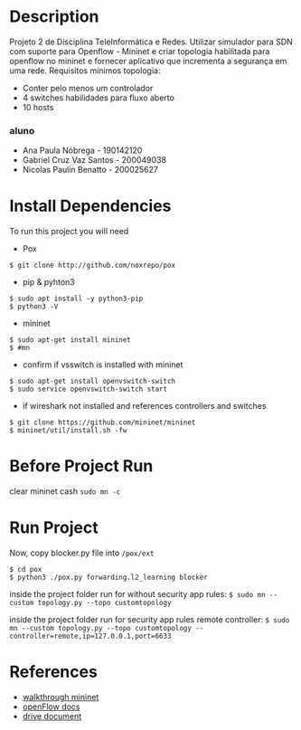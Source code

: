 # Description

Projeto 2 de Disciplina TeleInformática e Redes.
Utilizar simulador para SDN com suporte para Openflow - Mininet e criar topologia habilitada para openflow no mininet e fornecer aplicativo que incrementa a segurança em uma rede.
Requisitos mínimos topologia:

- Conter pelo menos um controlador
- 4 switches habilidades para fluxo aberto
- 10 hosts

### aluno

- Ana Paula Nóbrega - 190142120
- Gabriel Cruz Vaz Santos - 200049038
- Nicolas Paulin Benatto - 200025627

# Install Dependencies

To run this project you will need

- Pox

```
$ git clone http://github.com/noxrepo/pox
```

- pip & pyhton3

```
$ sudo apt install -y python3-pip
$ python3 -V
```

- mininet

```
$ sudo apt-get install mininet
$ #mn
```

- confirm if vsswitch is installed with mininet

```
$ sudo apt-get install openvswitch-switch
$ sudo service openvswitch-switch start
```

- if wireshark not installed and references controllers and switches

```
$ git clone https://github.com/mininet/mininet
$ mininet/util/install.sh -fw
```

# Before Project Run

clear mininet cash
`sudo mn -c`

# Run Project

Now, copy blocker.py file into `/pox/ext`

```
$ cd pox
$ python3 ./pox.py forwarding.l2_learning blocker
```

inside the project folder run for without security app rules:
`$ sudo mn --custom topology.py --topo customtopology`

inside the project folder run for security app rules remote controller:
`$ sudo mn --custom topology.py --topo customtopology --controller=remote,ip=127.0.0.1,port=6633`

# References

- [walkthrough mininet](http://mininet.org/walkthrough/)
- [openFlow docs](https://noxrepo.github.io/pox-doc/html/#)
- [drive document](https://docs.google.com/document/d/1f0QPhMonsCHjrotPNxG3TVrlpLRyDazT0nE1HL6KgOM/edit)
